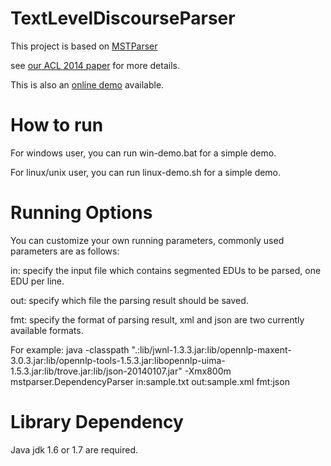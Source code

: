 TextLevelDiscourseParser
========================

This project is based on [MSTParser](http://www.seas.upenn.edu/~strctlrn/MSTParser/MSTParser.html)

see [our ACL 2014 paper](http://acl2014.org/acl2014/P14-1/pdf/P14-1003.pdf) for more details.

This is also an [online demo](http://115.28.130.129/dep/) available.


How to run
=======================

For windows user, you can run win-demo.bat for a simple demo.

For linux/unix user, you can run linux-demo.sh for a simple demo.


Running Options
=====================

You can customize your own running parameters, commonly used parameters are as follows:

in: specify the input file which contains segmented EDUs to be parsed, one EDU per line.

out: specify which file the parsing result should be saved.

fmt: specify the format of parsing result, xml and json are two currently available formats.

For example: 
    java -classpath ".:lib/jwnl-1.3.3.jar:lib/opennlp-maxent-3.0.3.jar:lib/opennlp-tools-1.5.3.jar:libopennlp-uima-1.5.3.jar:lib/trove.jar:lib/json-20140107.jar"  -Xmx800m mstparser.DependencyParser in:sample.txt out:sample.xml fmt:json

Library Dependency
===================

Java jdk 1.6 or 1.7 are required.


